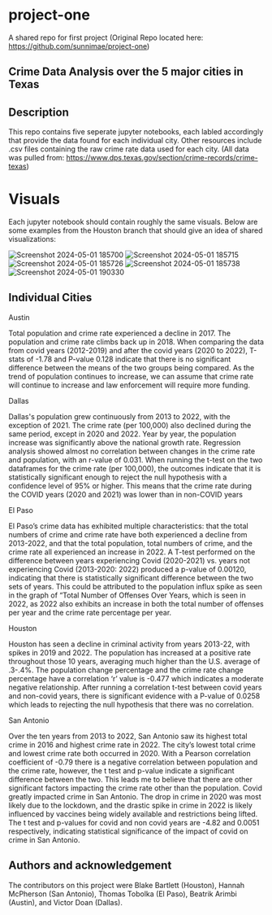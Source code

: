 # project-one
A shared repo for first project
(Original Repo located here: https://github.com/sunnimae/project-one)

## Crime Data Analysis over the 5 major cities in Texas

## Description
  This repo contains five seperate jupyter notebooks, each labled accordingly that provide the data found for each individual city. Other resources include .csv files containing the raw crime rate data used for each city. (All data was pulled from: https://www.dps.texas.gov/section/crime-records/crime-texas)

# Visuals
  Each jupyter notebook should contain roughly the same visuals. Below are some examples from the Houston branch that should give an idea of shared visualizations:
  
![Screenshot 2024-05-01 185700](https://github.com/sunnimae/project-one/assets/162613584/6faaa715-6e89-467e-b27f-01456f2591c0)
![Screenshot 2024-05-01 185715](https://github.com/sunnimae/project-one/assets/162613584/b3ad530e-7fdd-4a4f-a464-78da2bbdd318)
![Screenshot 2024-05-01 185726](https://github.com/sunnimae/project-one/assets/162613584/70b45a99-3d7a-4a2e-873c-66347781e6a6)
![Screenshot 2024-05-01 185738](https://github.com/sunnimae/project-one/assets/162613584/06b5634e-2585-40c1-9810-7f1f93c10772)
![Screenshot 2024-05-01 190330](https://github.com/sunnimae/project-one/assets/162613584/07a1afe1-1c70-45d3-a9cf-3a7ae90cbdcc)

## Individual Cities 
Austin

Total population and crime rate experienced a decline in 2017. The population and crime rate climbs back up in 2018.
When comparing the data from covid years (2012-2019) and after the covid years (2020 to 2022), T-stats of -1.78 and P-value 0.128 indicate that there is no significant difference between the means of the two groups being compared.
As the trend of population continues to increase, we can assume that crime rate will continue to increase and law enforcement will require more funding.

Dallas

Dallas's population grew continuously from 2013 to 2022, with the exception of 2021. The crime rate (per 100,000) also declined during the same period, except in 2020 and 2022. Year by year, the population increase was significantly above the national growth rate. Regression analysis showed almost no correlation between changes in the crime rate and population, with an r-value of 0.031.
When running the t-test on the two dataframes for the crime rate (per 100,000), the outcomes indicate that it is statistically significant enough to reject the null hypothesis with a confidence level of 95% or higher. This means that the crime rate during the COVID years (2020 and 2021) was lower than in non-COVID years

El Paso

El Paso’s crime data has exhibited multiple characteristics: that the total numbers of crime and crime rate have both experienced a decline from 2013-2022, and that the total population, total numbers of crime, and the crime rate all experienced an increase in 2022. 
A T-test performed on the difference between years experiencing Covid (2020-2021)  vs. years not experiencing Covid (2013-2020: 2022) produced a p-value of 0.00120, indicating that there is statistically significant difference between the two sets of years. This could be attributed to the population influx spike as seen in the graph of “Total Number of Offenses Over Years, which is seen in 2022, as 2022 also exhibits an increase in both the total number of offenses per year and the crime rate percentage per year.

Houston

Houston has seen a decline in criminal activity from years 2013-22, with spikes in 2019 and 2022. The population has increased at a positive rate throughout those 10 years, averaging much higher than the U.S. average of .3-.4%. The population change percentage and the crime rate change percentage have a correlation ‘r’ value is -0.477 which indicates a moderate negative relationship. After running a correlation t-test between covid years and non-covid years, there is significant evidence with a P-value of 0.0258 which leads to rejecting the null hypothesis that there was no correlation.

San Antonio

Over the ten years from 2013 to 2022, San Antonio saw its highest total crime in 2016 and highest crime rate in 2022. The city’s lowest total crime and lowest crime rate both occurred in 2020. 
With a Pearson correlation coefficient of -0.79 there is a negative correlation between population and the crime rate, however, the t test and p-value indicate a significant difference between the two. This leads me to believe that there are other significant factors impacting the crime rate other than the population. 
Covid greatly impacted crime in San Antonio. The drop in crime in 2020 was most likely due to the lockdown, and the drastic spike in crime in 2022 is likely influenced by vaccines being widely available and restrictions being lifted. The t test and p-values for covid and non covid years are -4.82 and 0.0051 respectively, indicating statistical significance of the impact of covid on crime in San Antonio.

## Authors and acknowledgement
  The contributors on this project were Blake Bartlett (Houston), Hannah McPherson (San Antonio), Thomas Tobolka (El Paso), Beatrik Arimbi (Austin), and Victor Doan (Dallas).
